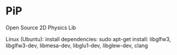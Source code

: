 # PiP
Open Source 2D Physics Lib


Linux (Ubuntu):
install dependencies:
sudo apt-get install:
libglfw3, libglfw3-dev, libmesa-dev, libglu1-dev, libglew-dev, clang

